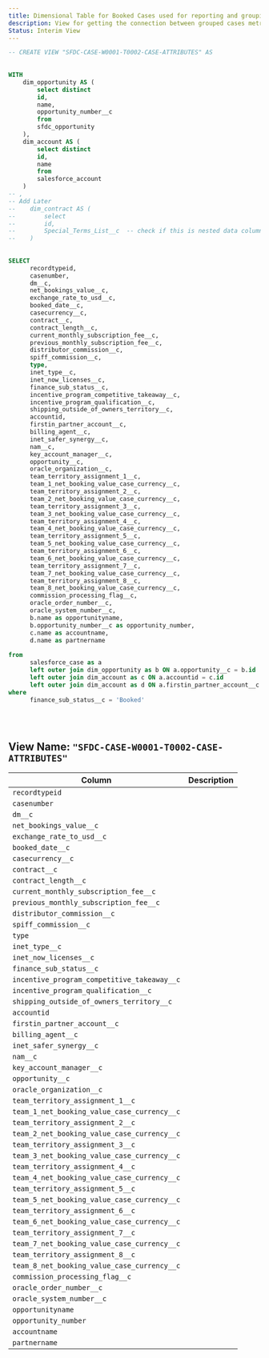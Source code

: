 ```yaml
---
title: Dimensional Table for Booked Cases used for reporting and grouping (Booked)
description: View for getting the connection between grouped cases metrics to the relevant opportunity. Renewals and Amendment cases are included in the grouping.
Status: Interim View
---
```


```sql
-- CREATE VIEW "SFDC-CASE-W0001-T0002-CASE-ATTRIBUTES" AS
 
 
WITH
    dim_opportunity AS (
        select distinct
        id,
        name,
        opportunity_number__c
        from
        sfdc_opportunity
    ),
    dim_account AS (
        select distinct
        id,
        name
        from
        salesforce_account
    )
-- ,
-- Add Later
--    dim_contract AS (
--        select
--        id,
--        Special_Terms_List__c  -- check if this is nested data column
--    )
 
 
SELECT
      recordtypeid,
      casenumber,
      dm__c,
      net_bookings_value__c,
      exchange_rate_to_usd__c,
      booked_date__c,
      casecurrency__c,
      contract__c,
      contract_length__c,
      current_monthly_subscription_fee__c,
      previous_monthly_subscription_fee__c,
      distributor_commission__c,
      spiff_commission__c,
      type,
      inet_type__c,
      inet_now_licenses__c,
      finance_sub_status__c,
      incentive_program_competitive_takeaway__c,
      incentive_program_qualification__c,
      shipping_outside_of_owners_territory__c,
      accountid,
      firstin_partner_account__c,
      billing_agent__c,
      inet_safer_synergy__c,
      nam__c,
      key_account_manager__c,
      opportunity__c,
      oracle_organization__c,
      team_territory_assignment_1__c,
      team_1_net_booking_value_case_currency__c,
      team_territory_assignment_2__c,
      team_2_net_booking_value_case_currency__c,
      team_territory_assignment_3__c,
      team_3_net_booking_value_case_currency__c,
      team_territory_assignment_4__c,
      team_4_net_booking_value_case_currency__c,
      team_territory_assignment_5__c,
      team_5_net_booking_value_case_currency__c,
      team_territory_assignment_6__c,
      team_6_net_booking_value_case_currency__c,
      team_territory_assignment_7__c,
      team_7_net_booking_value_case_currency__c,
      team_territory_assignment_8__c,
      team_8_net_booking_value_case_currency__c,
      commission_processing_flag__c,
      oracle_order_number__c,
      oracle_system_number__c,
      b.name as opportunityname,
      b.opportunity_number__c as opportunity_number,
      c.name as accountname,
      d.name as partnername
      
from
      salesforce_case as a
      left outer join dim_opportunity as b ON a.opportunity__c = b.id
      left outer join dim_account as c ON a.accountid = c.id
      left outer join dim_account as d ON a.firstin_partner_account__c = d.id
where
      finance_sub_status__c = 'Booked'
 
 
 


```

## View Name: `"SFDC-CASE-W0001-T0002-CASE-ATTRIBUTES"`

| Column | Description |
| --- | --- |
|`recordtypeid`|  |
|`casenumber` |  |
|`dm__c` |  |
|`net_bookings_value__c` |  |
|`exchange_rate_to_usd__c` |  |
|`booked_date__c` |  |
|`casecurrency__c` |  |
|`contract__c` |  |
|`contract_length__c` |  |
|`current_monthly_subscription_fee__c` |  |
|`previous_monthly_subscription_fee__c` |  |
|`distributor_commission__c` |  |
|`spiff_commission__c` |  |
|`type` |  |
|`inet_type__c` |  |
|`inet_now_licenses__c` |  |
|`finance_sub_status__c` |  |
|`incentive_program_competitive_takeaway__c` |  |
|`incentive_program_qualification__c` |  |
|`shipping_outside_of_owners_territory__c` |  |
|`accountid` |  |
|`firstin_partner_account__c` |  |
|`billing_agent__c` |  |
|`inet_safer_synergy__c` |  |
|`nam__c` |  |
|`key_account_manager__c` |  |
|`opportunity__c` |  |
|`oracle_organization__c` |  |
|`team_territory_assignment_1__c` |  |
|`team_1_net_booking_value_case_currency__c` |  |
|`team_territory_assignment_2__c` |  |
|`team_2_net_booking_value_case_currency__c` |  |
|`team_territory_assignment_3__c` |  |
|`team_3_net_booking_value_case_currency__c` |  |
|`team_territory_assignment_4__c` |  |
|`team_4_net_booking_value_case_currency__c` |  |
|`team_territory_assignment_5__c` |  |
|`team_5_net_booking_value_case_currency__c` |  |
|`team_territory_assignment_6__c` |  |
|`team_6_net_booking_value_case_currency__c` |  |
|`team_territory_assignment_7__c` |  |
|`team_7_net_booking_value_case_currency__c` |  |
|`team_territory_assignment_8__c` |  |
|`team_8_net_booking_value_case_currency__c` |  |
|`commission_processing_flag__c` |  |
|`oracle_order_number__c` |  |
|`oracle_system_number__c` |  |
|`opportunityname` |  |
|`opportunity_number` |  |
|`accountname` |  |
|`partnername` |  |
